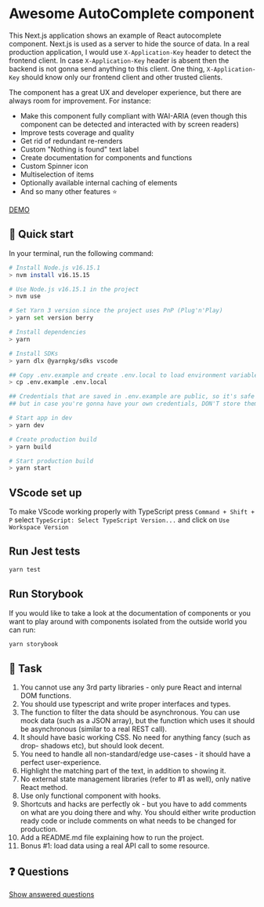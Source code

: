 # Awesome AutoComplete component

This Next.js application shows an example of React autocomplete component.
Next.js is used as a server to hide the source of data. In a real production application, I would use `X-Application-Key` header to detect the frontend client. In case `X-Application-Key` header is absent then the backend is not gonna send anything to this client. One thing, `X-Application-Key` should know only our frontend client and other trusted clients.

The component has a great UX and developer experience, but there are always room for improvement. For instance:

- Make this component fully compliant with WAI-ARIA (even though this component can be detected and interacted with by screen readers)
- Improve tests coverage and quality
- Get rid of redundant re-renders
- Custom "Nothing is found" text label
- Create documentation for components and functions
- Custom Spinner icon
- Multiselection of items
- Optionally available internal caching of elements
- And so many other features ⭐

<a href="https://awesome-autocomplete.vercel.app" target="_blank">DEMO</a>

## 🚀 Quick start

In your terminal, run the following command:

```bash
# Install Node.js v16.15.1
> nvm install v16.15.15

# Use Node.js v16.15.1 in the project
> nvm use

# Set Yarn 3 version since the project uses PnP (Plug'n'Play)
> yarn set version berry

# Install dependencies
> yarn

# Install SDKs
> yarn dlx @yarnpkg/sdks vscode

## Copy .env.example and create .env.local to load environment variables
> cp .env.example .env.local

## Credentials that are saved in .env.example are public, so it's safe to have them in there,
## but in case you're gonna have your own credentials, DON'T store them in .env.example

# Start app in dev
> yarn dev

# Create production build
> yarn build

# Start production build
> yarn start

```

## VScode set up

To make VScode working properly with TypeScript press `Command + Shift + P` select `TypeScript: Select TypeScript Version...` and click on `Use Workspace Version`

## Run Jest tests

```bash
yarn test
```

## Run Storybook

If you would like to take a look at the documentation of components or you want to play around with components isolated from the outside world you can run:

```bash
yarn storybook
```

## 📄 Task

1. You cannot use any 3rd party libraries - only pure React and internal DOM functions.
2. You should use typescript and write proper interfaces and types.
3. The function to filter the data should be asynchronous. You can use mock data (such as a JSON array), but the function which uses it should be asynchronous (similar to a real REST call).
4. It should have basic working CSS. No need for anything fancy (such as drop- shadows etc), but should look decent.
5. You need to handle all non-standard/edge use-cases - it should have a perfect user-experience.
6. Highlight the matching part of the text, in addition to showing it.
7. No external state management libraries (refer to #1 as well), only native React method.
8. Use only functional component with hooks.
9. Shortcuts and hacks are perfectly ok - but you have to add comments on what are you doing there and why. You should either write production ready code or include comments on what needs to be changed for production.
10. Add a README.md file explaining how to run the project.
11. Bonus #1: load data using a real API call to some resource.

## ❓ Questions

[Show answered questions](./questions.md)
